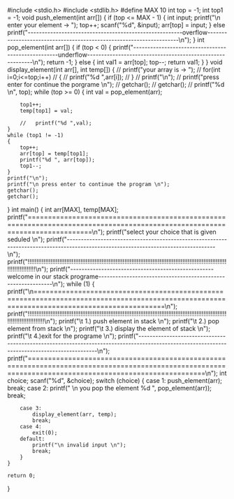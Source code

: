 #include <stdio.h>
#include <stdlib.h>
#define MAX 10
int top = -1;
int top1 = -1;
void push_element(int arr[])
{
    if (top <= MAX - 1)
    {
        int input;
        printf("\n enter your element -> ");
        top++;
        scanf("%d", &input);
        arr[top] = input;
    }
    else
        printf("-------------------------------------------------------overflow--------------------------------------------------------------------\n");
}
int pop_element(int arr[])
{
    if (top < 0)
    {
        printf("---------------------------------------------------underflow----------------------------------------------------------\n");
        return -1;
    }
    else
    {
        int val1 = arr[top];
        top--;
        return val1;
    }
}
void display_element(int arr[], int temp[])
{
    //                           printf("your array is ->  ");
    //                       for(int i=0;i<=top;i++)
    //                       {
    //                               printf("%d ",arr[i]);
    //                       }
    //                       printf("\n");
    //                       printf("press enter for continue the porgrame \n");
    //                       getchar();
    //                       getchar();
    //  printf("%d \n", top);
    while (top >= 0)
    {
        int val = pop_element(arr);

        top1++;
        temp[top1] = val;

        //   printf("%d ",val);
    }
    while (top1 != -1)
    {
        top++;
        arr[top] = temp[top1];
        printf("%d ", arr[top]);
        top1--;
    }
    printf("\n");
    printf("\n press enter to continue the program \n");
    getchar();
    getchar();
}
int main()
{
    int arr[MAX], temp[MAX];
    printf("============================================================================================================================\n");
    printf("select your choice that is given seduled \n");
    printf("-----------------------------------------------------------------------------------------------------------------------------------\n");
    printf("!!!!!!!!!!!!!!!!!!!!!!!!!!!!!!!!!!!!!!!!!!!!!!!!!!!!!!!!!!!!!!!!!!!!!!!!!!!!!!!!!!!!!!!!!!!!!!!!!!!!!!!!!!!!!!!!!!!!!!!!!!!!!!!!!\n");
    printf("---------------------------------------------------welcome in our stack programe-------------------------------------------------------------\n");
    while (1)
    {
        printf("\n============================================================================================================================================\n");
        printf("!!!!!!!!!!!!!!!!!!!!!!!!!!!!!!!!!!!!!!!!!!!!!!!!!!!!!!!!!!!!!!!!!!!!!!!!!!!!!!!!!!!!!!!!!!!!!!!!!!!!!!!!!!!!!!!!!!!!!!!!!!!!!!!!!!!!!!\n");
        printf("\t 1.) push element in stack \n");
        printf("\t 2.) pop element from stack \n");
        printf("\t 3.) display the element of stack \n");
        printf("\t 4.)exit for the programe \n");
        printf("---------------------------------------------------------------------------------------------------------------------------------------------\n");
        printf("========================================================================================================================================================\n");
        int choice;
        scanf("%d", &choice);
        switch (choice)
        {
        case 1:
            push_element(arr);
            break;
        case 2:
            printf(" \n you pop the element %d ", pop_element(arr));
            break;

        case 3:
            display_element(arr, temp);
            break;
        case 4:
            exit(0);
        default:
            printf("\n invalid input \n");
            break;
        }
    }

    return 0;
}
